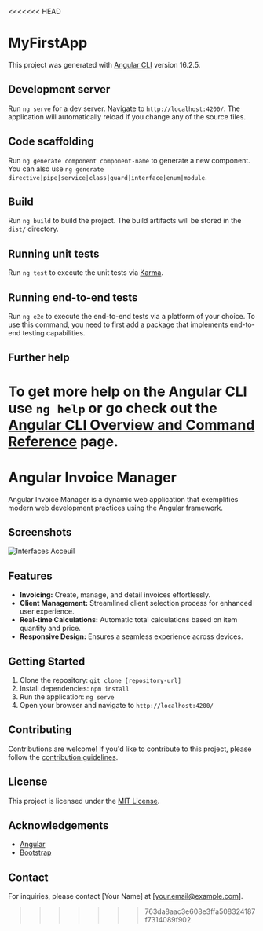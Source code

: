 <<<<<<< HEAD
# MyFirstApp

This project was generated with [Angular CLI](https://github.com/angular/angular-cli) version 16.2.5.

## Development server

Run `ng serve` for a dev server. Navigate to `http://localhost:4200/`. The application will automatically reload if you change any of the source files.

## Code scaffolding

Run `ng generate component component-name` to generate a new component. You can also use `ng generate directive|pipe|service|class|guard|interface|enum|module`.

## Build

Run `ng build` to build the project. The build artifacts will be stored in the `dist/` directory.

## Running unit tests

Run `ng test` to execute the unit tests via [Karma](https://karma-runner.github.io).

## Running end-to-end tests

Run `ng e2e` to execute the end-to-end tests via a platform of your choice. To use this command, you need to first add a package that implements end-to-end testing capabilities.

## Further help

To get more help on the Angular CLI use `ng help` or go check out the [Angular CLI Overview and Command Reference](https://angular.io/cli) page.
=======
# Angular Invoice Manager

Angular Invoice Manager is a dynamic web application that exemplifies modern web development practices using the Angular framework.
## Screenshots
 ![Interfaces Acceuil](https://res.cloudinary.com/dkrfmqbj1/image/upload/v1699717285/Angular-Invoice-Manager/j5ju34lrbi6bc3a4sji3.png)
## Features

- **Invoicing:** Create, manage, and detail invoices effortlessly.
- **Client Management:** Streamlined client selection process for enhanced user experience.
- **Real-time Calculations:** Automatic total calculations based on item quantity and price.
- **Responsive Design:** Ensures a seamless experience across devices.

## Getting Started

1. Clone the repository: `git clone [repository-url]`
2. Install dependencies: `npm install`
3. Run the application: `ng serve`
4. Open your browser and navigate to `http://localhost:4200/`

## Contributing

Contributions are welcome! If you'd like to contribute to this project, please follow the [contribution guidelines](CONTRIBUTING.md).

## License

This project is licensed under the [MIT License](LICENSE).

## Acknowledgements

- [Angular](https://angular.io/)
- [Bootstrap](https://getbootstrap.com/)

## Contact

For inquiries, please contact [Your Name] at [your.email@example.com].
>>>>>>> 763da8aac3e608e3ffa508324187f7314089f902
